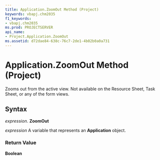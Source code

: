 ```yaml
---
title: Application.ZoomOut Method (Project)
keywords: vbapj.chm2035
f1_keywords:
- vbapj.chm2035
ms.prod: PROJECTSERVER
api_name:
- Project.Application.ZoomOut
ms.assetid: d72dae84-638c-76c7-2de1-4b02b0a0a731
---
```



# Application.ZoomOut Method (Project)

Zooms out from the active view. Not available on the Resource Sheet, Task Sheet, or any of the form views.


## Syntax

 _expression_. **ZoomOut**

 _expression_ A variable that represents an **Application** object.


### Return Value

 **Boolean**


